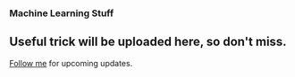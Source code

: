 ### Machine Learning Stuff

Useful trick will be uploaded here, so don't miss.
----------

[Follow me](https://github.com/vijaypurohit322) for upcoming updates. 

